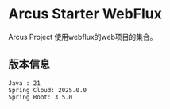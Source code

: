 # Arcus Starter WebFlux

Arcus Project 使用webflux的web项目的集合。

## 版本信息

```text
Java : 21
Spring Cloud: 2025.0.0
Spring Boot: 3.5.0
```

